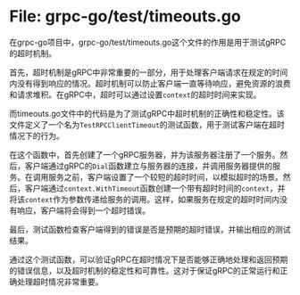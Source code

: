 # File: grpc-go/test/timeouts.go

在grpc-go项目中，grpc-go/test/timeouts.go这个文件的作用是用于测试gRPC的超时机制。

首先，超时机制是gRPC中非常重要的一部分，用于处理客户端请求在规定的时间内没有得到响应的情况。超时机制可以防止客户端一直等待响应，避免资源的浪费和请求堆积。在gRPC中，超时可以通过设置`context`的超时时间来实现。

而timeouts.go文件中的代码是为了测试gRPC中超时机制的正确性和稳定性。该文件定义了一个名为`TestRPCClientTimeout`的测试函数，用于测试客户端在超时情况下的行为。

在这个函数中，首先创建了一个gRPC服务器，并为该服务器注册了一个服务。然后，客户端通过gRPC的`Dial`函数建立与服务器的连接，并调用服务器提供的服务。在调用服务之前，客户端设置了一个较短的超时时间，以模拟超时的场景。然后，客户端通过`context.WithTimeout`函数创建一个带有超时时间的`context`，并将该`context`作为参数传递给服务的调用。这样，如果服务在规定的超时时间内没有响应，客户端将会得到一个超时错误。

最后，测试函数检查客户端得到的错误是否是预期的超时错误，并输出相应的测试结果。

通过这个测试函数，可以验证gRPC在超时情况下是否能够正确地处理和返回预期的错误信息，以及超时机制的稳定性和可靠性。这对于保证gRPC的正常运行和正确处理超时情况非常重要。

